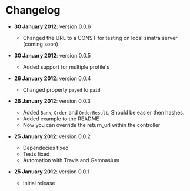 # Changelog

- **30 January 2012**: version 0.0.6
    - Changed the URL to a CONST for testing on local sinatra server (coming soon)

- **30 January 2012**: version 0.0.5
    - Added support for multiple profile's

- **26 January 2012**: version 0.0.4
    - Changed property `payed` to `paid`

- **26 January 2012**: version 0.0.3
    - Added `Bank`, `Order` and `OrderResult`. Should be easier then hashes.
    - Added example to the README
    - Now you can override the return_url within the controller

- **25 January 2012**: version 0.0.2
    - Dependecies fixed
    - Tests fixed
    - Automation with Travis and Gemnasium

- **25 January 2012**: version 0.0.1
    - Initial release
